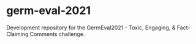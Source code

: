 # germ-eval-2021
Development repository for the GermEval2021 - Toxic, Engaging, &amp; Fact-Claiming Comments challenge.
